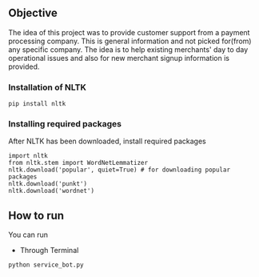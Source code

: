 
## Objective
The idea of this project was to provide customer support from a payment processing company. This is general information and not picked for(from) any specific company. The idea is to help existing merchants' day to day operational issues and also for new merchant signup information is provided.

### Installation of NLTK
```
pip install nltk
```
### Installing required packages
After NLTK has been downloaded, install required packages
```
import nltk
from nltk.stem import WordNetLemmatizer
nltk.download('popular', quiet=True) # for downloading popular packages
nltk.download('punkt') 
nltk.download('wordnet') 
```

## How to run
You can run 
* Through Terminal
```
python service_bot.py
```
